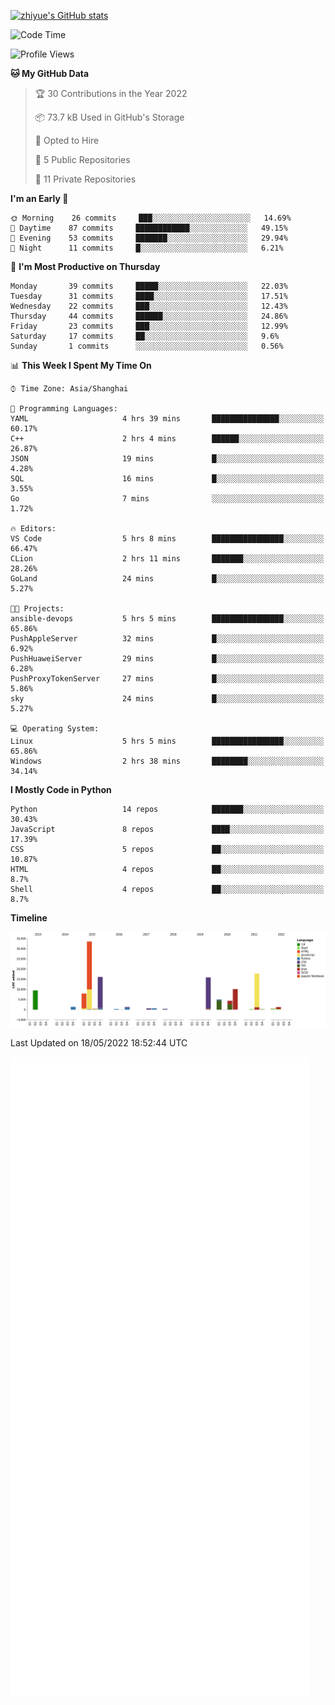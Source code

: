 
[![zhiyue's GitHub stats](https://github-readme-stats.vercel.app/api?username=zhiyue)](https://github.com/anuraghazra/github-readme-stats&&show_icons=true)

<!--START_SECTION:waka-->
![Code Time](http://img.shields.io/badge/Code%20Time-0%20secs-blue)

![Profile Views](http://img.shields.io/badge/Profile%20Views-9-blue)

**🐱 My GitHub Data** 

> 🏆 30 Contributions in the Year 2022
 > 
> 📦 73.7 kB Used in GitHub's Storage 
 > 
> 💼 Opted to Hire
 > 
> 📜 5 Public Repositories 
 > 
> 🔑 11 Private Repositories  
 > 
**I'm an Early 🐤** 

```text
🌞 Morning    26 commits     ███░░░░░░░░░░░░░░░░░░░░░░   14.69% 
🌆 Daytime    87 commits     ████████████░░░░░░░░░░░░░   49.15% 
🌃 Evening    53 commits     ███████░░░░░░░░░░░░░░░░░░   29.94% 
🌙 Night      11 commits     █░░░░░░░░░░░░░░░░░░░░░░░░   6.21%

```
📅 **I'm Most Productive on Thursday** 

```text
Monday       39 commits     █████░░░░░░░░░░░░░░░░░░░░   22.03% 
Tuesday      31 commits     ████░░░░░░░░░░░░░░░░░░░░░   17.51% 
Wednesday    22 commits     ███░░░░░░░░░░░░░░░░░░░░░░   12.43% 
Thursday     44 commits     ██████░░░░░░░░░░░░░░░░░░░   24.86% 
Friday       23 commits     ███░░░░░░░░░░░░░░░░░░░░░░   12.99% 
Saturday     17 commits     ██░░░░░░░░░░░░░░░░░░░░░░░   9.6% 
Sunday       1 commits      ░░░░░░░░░░░░░░░░░░░░░░░░░   0.56%

```


📊 **This Week I Spent My Time On** 

```text
⌚︎ Time Zone: Asia/Shanghai

💬 Programming Languages: 
YAML                     4 hrs 39 mins       ███████████████░░░░░░░░░░   60.17% 
C++                      2 hrs 4 mins        ██████░░░░░░░░░░░░░░░░░░░   26.87% 
JSON                     19 mins             █░░░░░░░░░░░░░░░░░░░░░░░░   4.28% 
SQL                      16 mins             █░░░░░░░░░░░░░░░░░░░░░░░░   3.55% 
Go                       7 mins              ░░░░░░░░░░░░░░░░░░░░░░░░░   1.72%

🔥 Editors: 
VS Code                  5 hrs 8 mins        ████████████████░░░░░░░░░   66.47% 
CLion                    2 hrs 11 mins       ███████░░░░░░░░░░░░░░░░░░   28.26% 
GoLand                   24 mins             █░░░░░░░░░░░░░░░░░░░░░░░░   5.27%

🐱‍💻 Projects: 
ansible-devops           5 hrs 5 mins        ████████████████░░░░░░░░░   65.86% 
PushAppleServer          32 mins             █░░░░░░░░░░░░░░░░░░░░░░░░   6.92% 
PushHuaweiServer         29 mins             █░░░░░░░░░░░░░░░░░░░░░░░░   6.28% 
PushProxyTokenServer     27 mins             █░░░░░░░░░░░░░░░░░░░░░░░░   5.86% 
sky                      24 mins             █░░░░░░░░░░░░░░░░░░░░░░░░   5.27%

💻 Operating System: 
Linux                    5 hrs 5 mins        ████████████████░░░░░░░░░   65.86% 
Windows                  2 hrs 38 mins       ████████░░░░░░░░░░░░░░░░░   34.14%

```

**I Mostly Code in Python** 

```text
Python                   14 repos            ███████░░░░░░░░░░░░░░░░░░   30.43% 
JavaScript               8 repos             ████░░░░░░░░░░░░░░░░░░░░░   17.39% 
CSS                      5 repos             ██░░░░░░░░░░░░░░░░░░░░░░░   10.87% 
HTML                     4 repos             ██░░░░░░░░░░░░░░░░░░░░░░░   8.7% 
Shell                    4 repos             ██░░░░░░░░░░░░░░░░░░░░░░░   8.7%

```


**Timeline**

![Chart not found](https://raw.githubusercontent.com/zhiyue/zhiyue/main/charts/bar_graph.png) 


 Last Updated on 18/05/2022 18:52:44 UTC
<!--END_SECTION:waka-->

<!-- [![Top Langs](https://github-readme-stats.vercel.app/api/top-langs/?username=zhiyue)](https://github.com/anuraghazra/github-readme-stats) -->

![](./github-metrics.svg)

